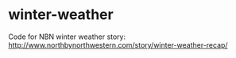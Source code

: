 # winter-weather

Code for NBN winter weather story: http://www.northbynorthwestern.com/story/winter-weather-recap/

